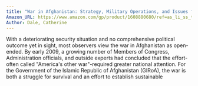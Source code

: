 ```yaml
---
title: "War in Afghanistan: Strategy, Military Operations, and Issues for Congress"
Amazon_URL: https://www.amazon.com/gp/product/1608880680/ref=as_li_ss_tl?ie=UTF8&linkCode=ll1&tag=internetbo00a-20
Author: Dale, Catherine
---
```

With a deteriorating security situation and no comprehensive political outcome yet in sight, most observers view the war in Afghanistan as open-ended. By early 2009, a growing number of Members of Congress, Administration officials, and outside experts had concluded that the effort-often called "America's other war"-required greater national attention. For the Government of the Islamic Republic of Afghanistan (GIRoA), the war is both a struggle for survival and an effort to establish sustainable